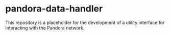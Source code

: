 # pandora-data-handler
This repository is a placeholder for the development of a utility interface for interacting with the Pandora network.
